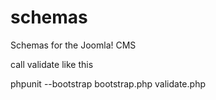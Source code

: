 schemas
=======

Schemas for the Joomla! CMS


call validate like this

phpunit --bootstrap bootstrap.php validate.php



